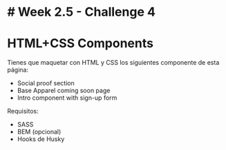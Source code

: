 # # Week 2.5 - Challenge 4

# HTML+CSS Components

Tienes que maquetar con HTML y CSS los siguientes componente de esta página:

- Social proof section
- Base Apparel coming soon page
- Intro component with sign-up form

Requisitos:

- SASS
- BEM (opcional)
- Hooks de Husky
